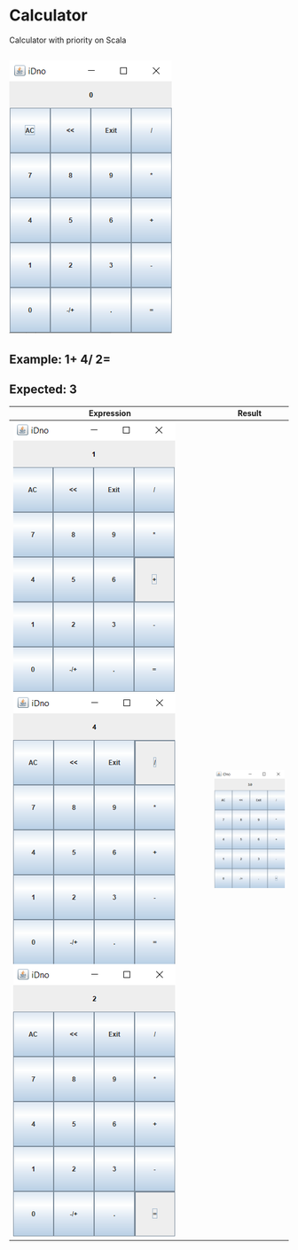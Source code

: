 # **Calculator**
Calculator with priority on Scala

![picture](image/calc1.png) 
------------
Example: 1+ 4/ 2=
------------
Expected: 3
------------
Expression | Result
------------ | ------------
![picture](image/calc2.png) ![picture](image/calc3.png) ![picture](image/calc4.png) | ![picture](image/calc5.png)
